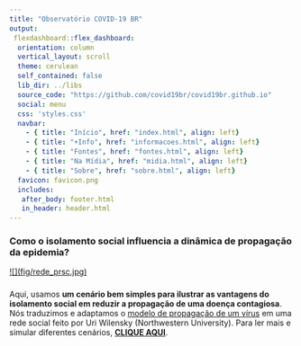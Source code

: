 ```yaml
---
title: "Observatório COVID-19 BR"
output:
 flexdashboard::flex_dashboard:
  orientation: column
  vertical_layout: scroll
  theme: cerulean
  self_contained: false
  lib_dir: ../libs
  source_code: "https://github.com/covid19br/covid19br.github.io"
  social: menu
  css: 'styles.css'
  navbar:
    - { title: "Início", href: "index.html", align: left}
    - { title: "+Info", href: "informacoes.html", align: left}
    - { title: "Fontes", href: "fontes.html", align: left}
    - { title: "Na Mídia", href: "midia.html", align: left}
    - { title: "Sobre", href: "sobre.html", align: left}
  favicon: favicon.png
  includes:
   after_body: footer.html
   in_header: header.html
---
```



### Como o isolamento social influencia a dinâmica de propagação da epidemia?

<a href="https://guimaraeslabbr.weebly.com/COVID19.html">
 ![](fig/rede_prsc.jpg)
</a>

###

Aqui, usamos **um cenário bem simples para ilustrar as vantagens do isolamento social em reduzir a propagação de uma doença
contagiosa**. Nós traduzimos e adaptamos o [modelo de propagação de um
vírus](http://ccl.northwestern.edu/netlogo/models/SpreadofDisease) em
uma rede social feito por Uri Wilensky (Northwestern University).
Para ler mais e simular diferentes cenários, [<b>CLIQUE
AQUI</b>](https://guimaraeslabbr.weebly.com/COVID19.html).



